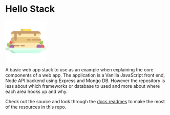 # Hello Stack

![Pancakes stack. Get it? We're talking about an application stack but this is a stack of pancakes. Sigh, the joke is never good if you have to explain it.](frontend/images/pancakes-256.png)

A basic web app stack to use as an example when explaining the core components of a web app. The application is a Vanilla JavaScript front end, Node API backend using Express and Mongo DB. However the repository is less about which frameworks or database to used and more about where each area hooks up and why.

Check out the source and look through the [docs readmes](docs/README.md) to make the most of the resources in this repo.
